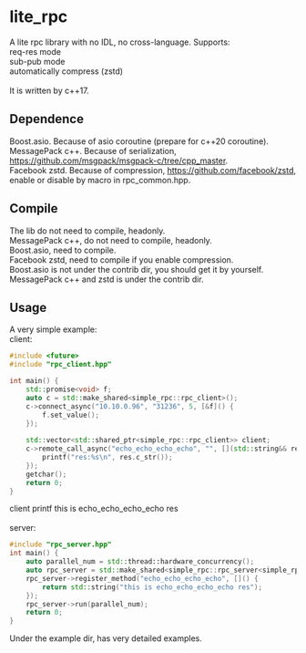 # lite_rpc
A lite rpc library with no IDL, no cross-language. Supports:
</br>req-res mode
</br>sub-pub mode
</br>automatically compress (zstd)
</br>
</br>It is written by c++17.

## Dependence
Boost.asio. Because of asio coroutine (prepare for c++20 coroutine).
</br>MessagePack c++. Because of serialization, https://github.com/msgpack/msgpack-c/tree/cpp_master.
</br>Facebook zstd. Because of compression, https://github.com/facebook/zstd, enable or disable by macro in rpc_common.hpp.

## Compile
The lib do not need to compile, headonly.
</br>MessagePack c++, do not need to compile, headonly.
</br>Boost.asio, need to compile.
</br>Facebook zstd, need to compile if you enable compression.
</br>Boost.asio is not under the contrib dir, you should get it by yourself. MessagePack c++ and zstd is under the contrib dir.

## Usage
A very simple example:
</br>client:
```c++
#include <future>
#include "rpc_client.hpp"

int main() {
	std::promise<void> f;
	auto c = std::make_shared<simple_rpc::rpc_client>();
	c->connect_async("10.10.0.96", "31236", 5, [&f]() {
		f.set_value();
	});
	
	std::vector<std::shared_ptr<simple_rpc::rpc_client>> client;
	c->remote_call_async("echo_echo_echo_echo", "", [](std::string&& res) {
		printf("res:%s\n", res.c_str());
	});
	getchar();
	return 0;
}
```
client printf   this is echo_echo_echo_echo res
</br>
</br>server:
```c++
#include "rpc_server.hpp"
int main() {
	auto parallel_num = std::thread::hardware_concurrency();
	auto rpc_server = std::make_shared<simple_rpc::rpc_server<simple_rpc::empty_resource>>(31236);
	rpc_server->register_method("echo_echo_echo_echo", []() {
		return std::string("this is echo_echo_echo_echo res");
	});
	rpc_server->run(parallel_num);
	return 0;
}
```
Under the example dir, has very detailed examples.
